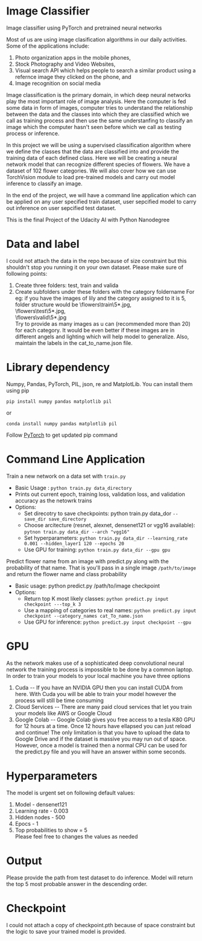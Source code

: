 # Image Classifier
Image classifier using PyTorch and pretrained neural networks

Most of us are using image clasification algorithms in our daily activities. Some of the applications include:
1. Photo organization apps in the mobile phones,
2. Stock Photography and Video Websites,
3. Visual search API which helps people to search a similar product using a refernce image they clicked on the phone, and
4. Image recognition on social media

Image classification is the primary domain, in which deep neural networks play the most important role of image analysis. Here the computer is fed some data in form of images, computer tries to understand the relationship between the data and the classes into which they are classified which we call as training process and then use the same understanfing to classify an image which the computer hasn't seen before which we call as testing process or inference.

In this project we will be using a supervised classification algorithm where we define the classes that the data are classified into and provide the training data of each defined class. Here we will be creating a neural network model that can recognize different species of flowers. We have a dataset of 102 flower categories. We will also cover how we can use TorchVision module to load pre-trained models and carry out model inference to classify an image.

In the end of the project, we will have a command line application which can be applied on any user specified train dataset, user sepcified model to carry out inference on user sepcified test dataset.

This is the final Project of the Udacity AI with Python Nanodegree


# Data and label
I could not attach the data in the repo because of size constraint but this shouldn't stop you running it on your own dataset. Please make sure of following points:
1. Create three folders: test, train and valida
2. Create subfolders under these folders with the category foldername
For eg: if you have the images of lily and the category assigned to it is 5, folder structure would be
\flowers\train\5\*.jpg,  
\flowers\test\5\*.jpg,  
\flowers\valid\5\*.jpg  
Try to provide as many images as u can (recommended more than 20) for each category. It would be even better if these images are in different angels and lighting which will help model to generalize. Also, maintain the labels in the cat_to_name.json file.

# Library dependency 
Numpy, Pandas, PyTorch, PIL, json, re and MatplotLib. You can install them using pip
```
pip install numpy pandas matplotlib pil
```
or 
```
conda install numpy pandas matplotlib pil
```
Follow [PyTorch](https://pytorch.org/get-started/locally/) to get updated pip command

# Command Line Application
Train a new network on a data set with ```train.py```

* Basic Usage : ```python train.py data_directory```
* Prints out current epoch, training loss, validation loss, and validation accuracy as the netowrk trains
* Options:
  * Set direcotry to save checkpoints: python train.py data_dor ```--save_dir save_directory```
  * Choose arcitecture (resnet, alexnet, densenet121 or vgg16 available): ```pytnon train.py data_dir --arch "vgg16"```
  * Set hyperparameters: ```python train.py data_dir --learning_rate 0.001 --hidden_layer1 120 --epochs 20```
  * Use GPU for training: ```python train.py data_dir --gpu gpu```
  
Predict flower name from an image with predict.py along with the probability of that name. That is you'll pass in a single image ```/path/to/image``` and return the flower name and class probability

* Basic usage: python predict.py /path/to/image checkpoint
* Options:
  * Return top K most likely classes: ```python predict.py input checkpoint ---top_k 3```
  * Use a mapping of categories to real names: ```python predict.py input checkpoint --category_names cat_To_name.json```
  * Use GPU for inference: ```python predict.py input checkpoint --gpu```

# GPU
As the network makes use of a sophisticated deep convolutional neural network the training process is impossible to be done by a common laptop. In order to train your models to your local machine you have three options

1. Cuda -- If you have an NVIDIA GPU then you can install CUDA from here. With Cuda you will be able to train your model however the process will still be time consuming
2. Cloud Services -- There are many paid cloud services that let you train your models like AWS or Google Cloud
3. Google Colab -- Google Colab gives you free access to a tesla K80 GPU for 12 hours at a time. Once 12 hours have ellapsed you can just reload and continue! The only limitation is that you have to upload the data to Google Drive and if the dataset is massive you may run out of space.
However, once a model is trained then a normal CPU can be used for the predict.py file and you will have an answer within some seconds.

# Hyperparameters
The model is urgent set on following default values:
1. Model - densenet121
2. Learning rate - 0.003
3. Hidden nodes - 500
4. Epocs - 1
5. Top probabilities to show = 5  
Please feel free to changes the values as needed

# Output
Please provide the path from test dataset to do inference. Model will return the top 5 most probable answer in the descending order.

# Checkpoint
I could not attach a copy of checkpoint.pth because of space constraint but the logic to save your trained model is provided.

